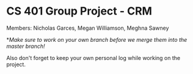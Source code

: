 # CS 401 Group Project - CRM

Members: Nicholas Garces, Megan Williamson, Meghna Sawney

**Make sure to work on your own branch before we merge them into the master branch!*

Also don't forget to keep your own personal log while working on the project.
